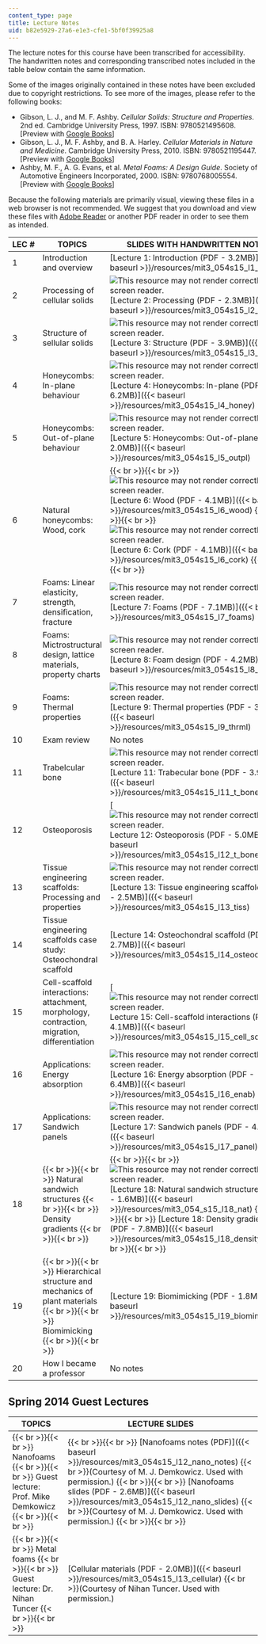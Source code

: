 ```yaml
---
content_type: page
title: Lecture Notes
uid: b82e5929-27a6-e1e3-cfe1-5bf0f39925a8
---
```


The lecture notes for this course have been transcribed for accessibility. The handwritten notes and corresponding transcribed notes included in the table below contain the same information.

Some of the images originally contained in these notes have been excluded due to copyright restrictions. To see more of the images, please refer to the following books:

*   Gibson, L. J., and M. F. Ashby. _Cellular Solids: Structure and Properties_. 2nd ed. Cambridge University Press, 1997. ISBN: 9780521495608. \[Preview with [Google Books](http://books.google.com/books?id=IySUr5sn4N8C&pg=PAfrontcover)\]
*   Gibson, L. J., M. F. Ashby, and B. A. Harley. _Cellular Materials in Nature and Medicine_. Cambridge University Press, 2010. ISBN: 9780521195447. \[Preview with [Google Books](http://books.google.com/books?id=AKxiS4AKpyEC&pg=PAfrontcover)\]
*   Ashby, M. F., A. G. Evans, et al. _Metal Foams: A Design Guide_. Society of Automotive Engineers Incorporated, 2000. ISBN: 9780768005554. \[Preview with [Google Books](http://books.google.com/books?id=C0daIBo6LjgC&pg=PAfrontcover)\]

Because the following materials are primarily visual, viewing these files in a web browser is not recommended. We suggest that you download and view these files with [Adobe Reader](https://get.adobe.com/reader/) or another PDF reader in order to see them as intended.

| LEC # | TOPICS | SLIDES WITH HANDWRITTEN NOTES | SLIDES WITH TRANSCRIBED NOTES |
| --- | --- | --- | --- |
| 1 | Introduction and overview | [Lecture 1: Introduction (PDF - 3.2MB)]({{< baseurl >}}/resources/mit3_054s15_l1_intro) | No transcription version |
| 2 | Processing of cellular solids | ![This resource may not render correctly in a screen reader.](/images/inacessible.gif)[Lecture 2: Processing (PDF - 2.3MB)]({{< baseurl >}}/resources/mit3_054s15_l2_proc) | [Lecture 2: Processing (PDF - 2.2MB)]({{< baseurl >}}/resources/mit3_054s15_l2_proc_trans) |
| 3 | Structure of sellular solids | ![This resource may not render correctly in a screen reader.](/images/inacessible.gif)[Lecture 3: Structure (PDF - 3.9MB)]({{< baseurl >}}/resources/mit3_054s15_l3_struct) | [Lecture 3: Structure (PDF - 1.8MB)]({{< baseurl >}}/resources/mit3_054s15_l3_struct_trans) |
| 4 | Honeycombs: In-plane behaviour | ![This resource may not render correctly in a screen reader.](/images/inacessible.gif)[Lecture 4: Honeycombs: In-plane (PDF - 6.2MB)]({{< baseurl >}}/resources/mit3_054s15_l4_honey) | [Lecture 4: Honeycombs: In-plane (PDF - 3.4MB)]({{< baseurl >}}/resources/mit3_054s15_l4_honey_trans) |
| 5 | Honeycombs: Out-of-plane behaviour | ![This resource may not render correctly in a screen reader.](/images/inacessible.gif)[Lecture 5: Honeycombs: Out-of-plane (PDF - 2.0MB)]({{< baseurl >}}/resources/mit3_054s15_l5_outpl) | [Lecture 5: Honeycombs: Out-of-plane (PDF)]({{< baseurl >}}/resources/mit3_054s15_l5_outpl_trans) |
| 6 | Natural honeycombs: Wood, cork |  {{< br >}}{{< br >}} ![This resource may not render correctly in a screen reader.](/images/inacessible.gif)[Lecture 6: Wood (PDF - 4.1MB)]({{< baseurl >}}/resources/mit3_054s15_l6_wood) {{< br >}}{{< br >}} ![This resource may not render correctly in a screen reader.](/images/inacessible.gif)[Lecture 6: Cork (PDF - 4.1MB)]({{< baseurl >}}/resources/mit3_054s15_l6_cork) {{< br >}}{{< br >}}  |  {{< br >}}{{< br >}} [Lecture 6: Wood (PDF - 1.8MB)]({{< baseurl >}}/resources/mit3_054s15_l6_wood_trans) {{< br >}}{{< br >}} [Lecture 6: Cork (PDF - 3.3MB)]({{< baseurl >}}/resources/mit3_054s15_l6_cork_trans) {{< br >}}{{< br >}}  |
| 7 | Foams: Linear elasticity, strength, densification, fracture | ![This resource may not render correctly in a screen reader.](/images/inacessible.gif)[Lecture 7: Foams (PDF - 7.1MB)]({{< baseurl >}}/resources/mit3_054s15_l7_foams) | [Lecture 7: Foams (PDF - 6.3MB)]({{< baseurl >}}/resources/mit3_054s15_l7_foams_trans) |
| 8 | Foams: Mictrostructural design, lattice materials, property charts | ![This resource may not render correctly in a screen reader.](/images/inacessible.gif)[Lecture 8: Foam design (PDF - 4.2MB)]({{< baseurl >}}/resources/mit3_054s15_l8_foam) | [Lecture 8: Foam design (PDF - 3.9MB)]({{< baseurl >}}/resources/mit3_054s15_l8_foam_trans) |
| 9 | Foams: Thermal properties | ![This resource may not render correctly in a screen reader.](/images/inacessible.gif)[Lecture 9: Thermal properties (PDF - 3.0MB)]({{< baseurl >}}/resources/mit3_054s15_l9_thrml) | [Lecture 9: Thermal properties (PDF - 2.1MB)]({{< baseurl >}}/resources/mit3_054s15_l9_thrml_trans) |
| 10 | Exam review | No notes | No notes |
| 11 | Trabelcular bone | ![This resource may not render correctly in a screen reader.](/images/inacessible.gif)[Lecture 11: Trabecular bone (PDF - 3.9MB)]({{< baseurl >}}/resources/mit3_054s15_l11_t_bone) | [Lecture 11: Trabecular bone (PDF - 3.7MB)]({{< baseurl >}}/resources/mit3_054s14_l11_t_trans) |
| 12 | Osteoporosis | [![This resource may not render correctly in a screen reader.](/images/inacessible.gif)Lecture 12: Osteoporosis (PDF - 5.0MB)]({{< baseurl >}}/resources/mit3_054s15_l12_t_bone) | [Lecture 12: Oseoporosis (PDF - 4.1MB)]({{< baseurl >}}/resources/mit3_054s14_l12_t_trans) |
| 13 | Tissue engineering scaffolds: Processing and properties | ![This resource may not render correctly in a screen reader.](/images/inacessible.gif)[Lecture 13: Tissue engineering scaffolds (PDF - 2.5MB)]({{< baseurl >}}/resources/mit3_054s15_l13_tiss) | [Lecture 13: Tissue engineering scaffolds (PDF - 1.5MB)]({{< baseurl >}}/resources/mit3_054s15_l13_tiss_trans) |
| 14 | Tissue engineering scaffolds case study: Osteochondral scaffold | [Lecture 14: Osteochondral scaffold (PDF - 2.7MB)]({{< baseurl >}}/resources/mit3_054s15_l14_osteocho) | No transcription version |
| 15 | Cell-scaffold interactions: attachment, morphology, contraction, migration, differentiation | [![This resource may not render correctly in a screen reader.](/images/inacessible.gif)Lecture 15: Cell-scaffold interactions (PDF - 4.1MB)]({{< baseurl >}}/resources/mit3_054s15_l15_cell_scaff) | [Lecture 15: Cell-scaffold interactions (PDF - 3.5MB)]({{< baseurl >}}/resources/mit3_054s15_l15_cell_trans) |
| 16 | Applications: Energy absorption | ![This resource may not render correctly in a screen reader.](/images/inacessible.gif)[Lecture 16: Energy absorption (PDF - 6.4MB)]({{< baseurl >}}/resources/mit3_054s15_l16_enab) | [Lecture 16: Energy absorption (PDF - 5.1MB)]({{< baseurl >}}/resources/mit3_054s15_l16_enab_trans) |
| 17 | Applications: Sandwich panels | ![This resource may not render correctly in a screen reader.](/images/inacessible.gif)[Lecture 17: Sandwich panels (PDF - 4.5MB)]({{< baseurl >}}/resources/mit3_054s15_l17_panel) | [Lectures 17: Sandwich panels (PDF - 3.2MB)]({{< baseurl >}}/resources/mit3_054s15_l17_trans) |
| 18 |  {{< br >}}{{< br >}} Natural sandwich structures {{< br >}}{{< br >}} Density gradients {{< br >}}{{< br >}}  |  {{< br >}}{{< br >}} ![This resource may not render correctly in a screen reader.](/images/inacessible.gif)[Lecture 18: Natural sandwich structures (PDF - 1.6MB)]({{< baseurl >}}/resources/mit3_054_s15_l18_nat) {{< br >}}{{< br >}} [Lecture 18: Density gradients (PDF - 7.8MB)]({{< baseurl >}}/resources/mit3_054s15_l18_density) {{< br >}}{{< br >}}  |  {{< br >}}{{< br >}} [Lecture 18: Natural sandwich structures (PDF - 1.5MB)]({{< baseurl >}}/resources/mit3_054s15_l18_nat_trans) {{< br >}}{{< br >}} [Lecture 18: Density gradients (PDF - 5.5MB)]({{< baseurl >}}/resources/mit3_054s15_l18_dens_trans) {{< br >}}{{< br >}}  |
| 19 |  {{< br >}}{{< br >}} Hierarchical structure and mechanics of plant materials {{< br >}}{{< br >}} Biomimicking {{< br >}}{{< br >}}  | [Lecture 19: Biomimicking (PDF - 1.8MB)]({{< baseurl >}}/resources/mit3_054s15_l19_biomimicking) | No transcription version |
| 20 | How I became a professor | No notes | No notes 

Spring 2014 Guest Lectures
--------------------------

| TOPICS | LECTURE SLIDES |
| --- | --- |
|  {{< br >}}{{< br >}} Nanofoams {{< br >}}{{< br >}} Guest lecture: Prof. Mike Demkowicz {{< br >}}{{< br >}}  |  {{< br >}}{{< br >}} [Nanofoams notes (PDF)]({{< baseurl >}}/resources/mit3_054s15_l12_nano_notes)  {{< br >}}(Courtesy of M. J. Demkowicz. Used with permission.) {{< br >}}{{< br >}} [Nanofoams slides (PDF - 2.6MB)]({{< baseurl >}}/resources/mit3_054s15_l12_nano_slides)  {{< br >}}(Courtesy of M. J. Demkowicz. Used with permission.) {{< br >}}{{< br >}}  |
|  {{< br >}}{{< br >}} Metal foams {{< br >}}{{< br >}} Guest lecture: Dr. Nihan Tuncer {{< br >}}{{< br >}}  | [Cellular materials (PDF - 2.0MB)]({{< baseurl >}}/resources/mit3_054s15_l13_cellular)  {{< br >}}(Courtesy of Nihan Tuncer. Used with permission.)